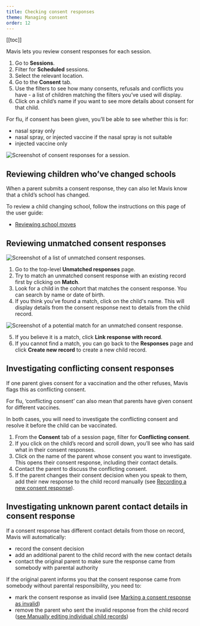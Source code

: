 ```yaml
---
title: Checking consent responses
theme: Managing consent
order: 12
---
```


[[toc]]

Mavis lets you review consent responses for each session.

1. Go to **Sessions**.
2. Filter for **Scheduled** sessions.
3. Select the relevant location.
4. Go to the **Consent** tab.
5. Use the filters to see how many consents, refusals and conflicts you have - a list of children matching the filters you’ve used will display.
6. Click on a child’s name if you want to see more details about consent for that child.

For flu, if consent has been given, you’ll be able to see whether this is for:

- nasal spray only
- nasal spray, or injected vaccine if the nasal spray is not suitable
- injected vaccine only

![Screenshot of consent responses for a session.](/assets/images/session-consent.png 'Mavis shows consent responses for a session grouped by status.')

## Reviewing children who’ve changed schools

When a parent submits a consent response, they can also let Mavis know that a child’s school has changed.

To review a child changing school, follow the instructions on this page of the user guide:

- [Reviewing school moves](/guide/school-moves)

## Reviewing unmatched consent responses

![Screenshot of a list of unmatched consent responses.](/assets/images/consent-unmatched.png 'Mavis helps you review unmatched consent responses.')

1. Go to the top-level **Unmatched responses** page.
2. Try to match an unmatched consent response with an existing record first by clicking on **Match**.
3. Look for a child in the cohort that matches the consent response. You can search by name or date of birth.
4. If you think you’ve found a match, click on the child's name. This will display details from the consent response next to details from the child record.

![Screenshot of a potential match for an unmatched consent response.](/assets/images/consent-link.png 'Mavis makes it easy to compare a consent response with a child record.')

5. If you believe it is a match, click **Link response with record**.
6. If you cannot find a match, you can go back to the **Responses** page and click **Create new record** to create a new child record.

## Investigating conflicting consent responses

If one parent gives consent for a vaccination and the other refuses, Mavis flags this as conflicting consent.

For flu, ‘conflicting consent’ can also mean that parents have given consent for different vaccines.

In both cases, you will need to investigate the conflicting consent and resolve it before the child can be vaccinated.

1. From the **Consent** tab of a session page, filter for **Conflicting consent**.
2. If you click on the child’s record and scroll down, you’ll see who has said what in their consent responses.
3. Click on the name of the parent whose consent you want to investigate. This opens their consent response, including their contact details.
4. Contact the parent to discuss the conflicting consent.
5. If the parent changes their consent decision when you speak to them, add their new response to the child record manually (see [Recording a new consent response](/guide/add-or-remove-consent.md)).

## Investigating unknown parent contact details in consent response

If a consent response has different contact details from those on record, Mavis will automatically:
- record the consent decision
- add an additional parent to the child record with the new contact details
- contact the original parent to make sure the response came from somebody with parental authority

If the original parent informs you that the consent response came from somebody without parental responsibility, you need to:
- mark the consent response as invalid (see [Marking a consent response as invalid](/guide/add-or-remove-consent.md))
- remove the parent who sent the invalid response from the child record ([see Manually editing individual child records](/guide/editing-cohorts.md))
